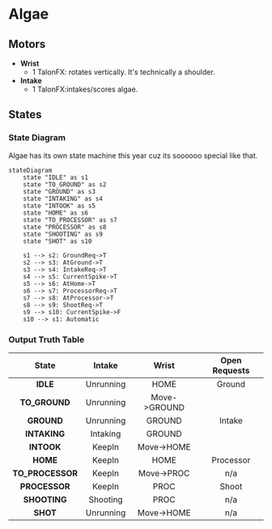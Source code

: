 # Algae

## Motors

-   **Wrist**
    - 1 TalonFX: rotates vertically. It's technically a shoulder.
-   **Intake**
    -   1 TalonFX:intakes/scores algae.

## States

### State Diagram

Algae has its own state machine this year cuz its soooooo special like that.

```mermaid
stateDiagram
    state "IDLE" as s1
    state "TO_GROUND" as s2
    state "GROUND" as s3
    state "INTAKING" as s4
    state "INTOOK" as s5
    state "HOME" as s6
    state "TO_PROCESSOR" as s7
    state "PROCESSOR" as s8
    state "SHOOTING" as s9
    state "SHOT" as s10

    s1 --> s2: GroundReq->T
    s2 --> s3: AtGround->T
    s3 --> s4: IntakeReq->T
    s4 --> s5: CurrentSpike->T
    s5 --> s6: AtHome->T
    s6 --> s7: ProcessorReq->T
    s7 --> s8: AtProcessor->T
    s8 --> s9: ShootReq->T
    s9 --> s10: CurrentSpike->F
    s10 --> s1: Automatic

```

### Output Truth Table

|    **State**     | **Intake**     |**Wrist**    | **Open Requests**  |
| :--------------: | :------------: | :--------:  | :----------------: |
|     **IDLE**     | Unrunning      |  HOME       | Ground             |
|**TO_GROUND**     | Unrunning      |Move->GROUND |                    |
|  **GROUND**      | Unrunning      | GROUND      | Intake             |
|  **INTAKING**    | Intaking       | GROUND      |                    |
|  **INTOOK**      | KeepIn         |Move->HOME   |                    |
| **HOME**         | KeepIn         | HOME        | Processor          |
| **TO_PROCESSOR** | KeepIn         |Move->PROC   | n/a                |
| **PROCESSOR**    | KeepIn         |PROC         | Shoot              |
| **SHOOTING**     | Shooting       | PROC        | n/a                |
| **SHOT**         | Unrunning      | Move->HOME  | n/a                |